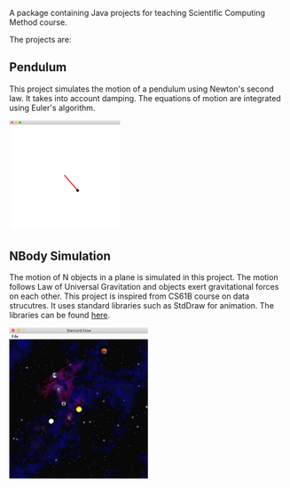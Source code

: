 A package containing Java projects for teaching Scientific Computing Method course. 

The projects are:

## Pendulum 
This project simulates the motion of a pendulum using Newton's second law. It takes into account damping. The equations of motion are integrated using Euler's algorithm.

<img src="https://github.com/karnesh/ScientificComputingMethod/blob/master/images/pendulum.png" heigth=200 width=200>

## NBody Simulation
The motion of N objects in a plane is simulated in this project. The motion follows Law of Universal Gravitation and objects exert gravitational forces on each other. This project is inspired from CS61B course on data strucutres. It uses standard libraries such as StdDraw for animation. The libraries can be found [here](https://introcs.cs.princeton.edu/).

<img src="https://github.com/karnesh/ScientificComputingMethod/blob/master/images/NBody.png" heigth=250 width=250>
